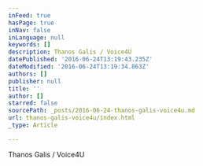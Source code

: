 ```yaml
---
inFeed: true
hasPage: true
inNav: false
inLanguage: null
keywords: []
description: Thanos Galis / Voice4U
datePublished: '2016-06-24T13:19:43.235Z'
dateModified: '2016-06-24T13:19:34.863Z'
authors: []
publisher: null
title: ''
author: []
starred: false
sourcePath: _posts/2016-06-24-thanos-galis-voice4u.md
url: thanos-galis-voice4u/index.html
_type: Article

---
```

Thanos Galis / Voice4U